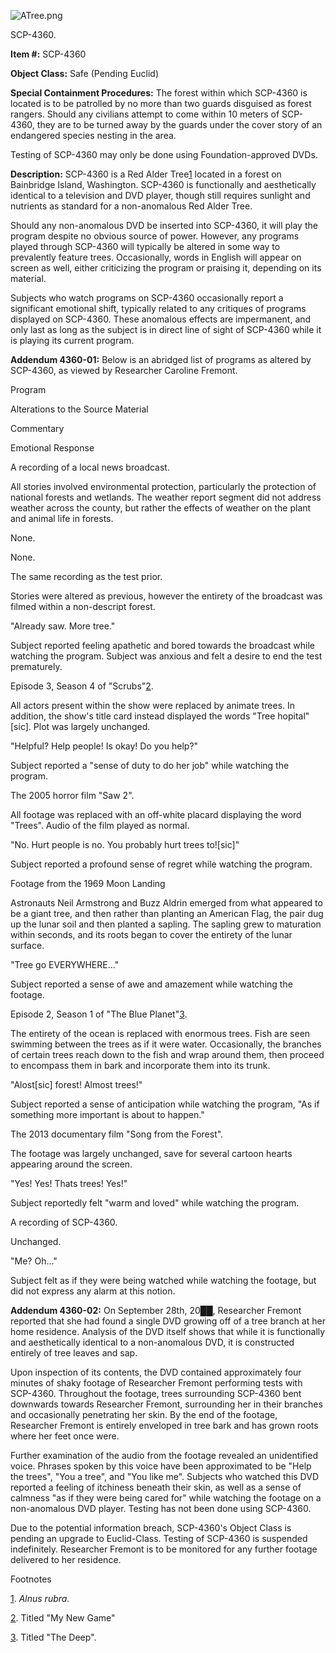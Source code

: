 ![ATree.png](http://scp-wiki.wdfiles.com/local--files/scp-4360/ATree.png)

SCP-4360.

**Item #:** SCP-4360

**Object Class:** Safe (Pending Euclid)

**Special Containment Procedures:** The forest within which SCP-4360 is located is to be patrolled by no more than two guards disguised as forest rangers. Should any civilians attempt to come within 10 meters of SCP-4360, they are to be turned away by the guards under the cover story of an endangered species nesting in the area.

Testing of SCP-4360 may only be done using Foundation-approved DVDs.

**Description:** SCP-4360 is a Red Alder Tree[1](javascript:;) located in a forest on Bainbridge Island, Washington. SCP-4360 is functionally and aesthetically identical to a television and DVD player, though still requires sunlight and nutrients as standard for a non-anomalous Red Alder Tree.

Should any non-anomalous DVD be inserted into SCP-4360, it will play the program despite no obvious source of power. However, any programs played through SCP-4360 will typically be altered in some way to prevalently feature trees. Occasionally, words in English will appear on screen as well, either criticizing the program or praising it, depending on its material.

Subjects who watch programs on SCP-4360 occasionally report a significant emotional shift, typically related to any critiques of programs displayed on SCP-4360. These anomalous effects are impermanent, and only last as long as the subject is in direct line of sight of SCP-4360 while it is playing its current program.

**Addendum 4360-01:** Below is an abridged list of programs as altered by SCP-4360, as viewed by Researcher Caroline Fremont.

Program

Alterations to the Source Material

Commentary

Emotional Response

A recording of a local news broadcast.

All stories involved environmental protection, particularly the protection of national forests and wetlands. The weather report segment did not address weather across the county, but rather the effects of weather on the plant and animal life in forests.

None.

None.

The same recording as the test prior.

Stories were altered as previous, however the entirety of the broadcast was filmed within a non-descript forest.

"Already saw. More tree."

Subject reported feeling apathetic and bored towards the broadcast while watching the program. Subject was anxious and felt a desire to end the test prematurely.

Episode 3, Season 4 of "Scrubs"[2](javascript:;).

All actors present within the show were replaced by animate trees. In addition, the show's title card instead displayed the words "Tree hopital"\[sic\]. Plot was largely unchanged.

"Helpful? Help people! Is okay! Do you help?"

Subject reported a "sense of duty to do her job" while watching the program.

The 2005 horror film "Saw 2".

All footage was replaced with an off-white placard displaying the word "Trees". Audio of the film played as normal.

"No. Hurt people is no. You probably hurt trees to!\[sic\]"

Subject reported a profound sense of regret while watching the program.

Footage from the 1969 Moon Landing

Astronauts Neil Armstrong and Buzz Aldrin emerged from what appeared to be a giant tree, and then rather than planting an American Flag, the pair dug up the lunar soil and then planted a sapling. The sapling grew to maturation within seconds, and its roots began to cover the entirety of the lunar surface.

"Tree go EVERYWHERE…"

Subject reported a sense of awe and amazement while watching the footage.

Episode 2, Season 1 of "The Blue Planet"[3](javascript:;).

The entirety of the ocean is replaced with enormous trees. Fish are seen swimming between the trees as if it were water. Occasionally, the branches of certain trees reach down to the fish and wrap around them, then proceed to encompass them in bark and incorporate them into its trunk.

"Alost\[sic\] forest! Almost trees!"

Subject reported a sense of anticipation while watching the program, "As if something more important is about to happen."

The 2013 documentary film "Song from the Forest".

The footage was largely unchanged, save for several cartoon hearts appearing around the screen.

"Yes! Yes! Thats trees! Yes!"

Subject reportedly felt "warm and loved" while watching the program.

A recording of SCP-4360.

Unchanged.

"Me? Oh…"

Subject felt as if they were being watched while watching the footage, but did not express any alarm at this notion.

**Addendum 4360-02:** On September 28th, 20██, Researcher Fremont reported that she had found a single DVD growing off of a tree branch at her home residence. Analysis of the DVD itself shows that while it is functionally and aesthetically identical to a non-anomalous DVD, it is constructed entirely of tree leaves and sap.

Upon inspection of its contents, the DVD contained approximately four minutes of shaky footage of Researcher Fremont performing tests with SCP-4360. Throughout the footage, trees surrounding SCP-4360 bent downwards towards Researcher Fremont, surrounding her in their branches and occasionally penetrating her skin. By the end of the footage, Researcher Fremont is entirely enveloped in tree bark and has grown roots where her feet once were.

Further examination of the audio from the footage revealed an unidentified voice. Phrases spoken by this voice have been approximated to be "Help the trees", "You a tree", and "You like me". Subjects who watched this DVD reported a feeling of itchiness beneath their skin, as well as a sense of calmness "as if they were being cared for" while watching the footage on a non-anomalous DVD player. Testing has not been done using SCP-4360.

Due to the potential information breach, SCP-4360's Object Class is pending an upgrade to Euclid-Class. Testing of SCP-4360 is suspended indefinitely. Researcher Fremont is to be monitored for any further footage delivered to her residence.

Footnotes

[1](javascript:;). _Alnus rubra._

[2](javascript:;). Titled "My New Game"

[3](javascript:;). Titled "The Deep".